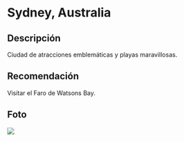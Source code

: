 # Sydney, Australia

## Descripción
Ciudad de atracciones emblemáticas y playas maravillosas.

## Recomendación
Visitar el Faro de Watsons Bay.

## Foto
![](https://images.pexels.com/photos/1878293/pexels-photo-1878293.jpeg?auto=compress&cs=tinysrgb&dpr=1&w=500)